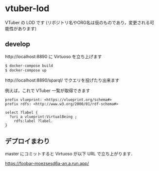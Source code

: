 # vtuber-lod
VTuber の LOD です (リポジトリ名やORG名は仮のものであり，変更される可能性があります)

## develop

http://localhost:8890 に Virtuoso を立ち上げます

```bash
$ docker-compose build
$ docker-compose up
```

http://localhost:8890/sparql/ でクエリを投げたり出来ます

例えば，これで VTuber 一覧が取得できます

```sparql
prefix vlueprint: <https://vlueprint.org/schema#>
prefix rdfs: <http://www.w3.org/2000/01/rdf-schema#>

select ?label {
  ?uri a vlueprint:VirtualBeing ;
    rdfs:label ?label.
}
```

## デプロイまわり

master にコミットすると Virtuoso が以下 URL で立ち上がります．

https://foobar-moezsesd6a-an.a.run.app/
